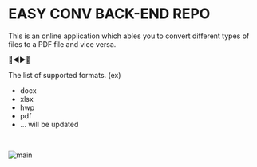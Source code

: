 # EASY CONV BACK-END REPO

This is an online application which ables you to convert different types of files
to a PDF file and vice versa.

📃◀️▶️️📑

The list of supported formats. (ex)
- docx
- xlsx
- hwp
- pdf
- ... will be updated

<br/>

![main](file:/D:/[개인]/blog/resource/images/EasyConv.png)
